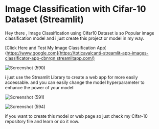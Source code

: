 # Image Classification with Cifar-10 Dataset (Streamlit)

Hey there , 
Image Classification using Cifar10 Dataset is so Popular image classification model and i just create this project or model in my way.

[Click Here and Test My Image Classification App](https://www.google.com](https://toticavalcanti-streamlit-app-images-classificator-app-cbnrqn.streamlitapp.com/)

![Screenshot (590)](https://user-images.githubusercontent.com/72247049/111105737-9c045a00-8579-11eb-8800-e477ca8d69ad.png)

i just use the Streamlit Library to create a web app for more easily accessable.
and you can easily change the model hyperparameter to enhance the power of your model

![Screenshot (591)](https://user-images.githubusercontent.com/72247049/111105956-2482fa80-857a-11eb-8fab-9adf277e437a.png)

![Screenshot (594)](https://user-images.githubusercontent.com/72247049/111105978-31075300-857a-11eb-9826-76bfadfcdcc7.png)

if you want to create this model or web page so just check my Cifar-10 repository file and learn or do it now.
